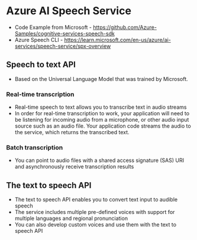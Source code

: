 # Azure AI Speech Service  
* Code Example from Microsoft - https://github.com/Azure-Samples/cognitive-services-speech-sdk
* Azure Speech CLI - https://learn.microsoft.com/en-us/azure/ai-services/speech-service/spx-overview

## Speech to text API
* Based on the Universal Language Model that was trained by Microsoft.

### Real-time transcription
* Real-time speech to text allows you to transcribe text in audio streams
* In order for real-time transcription to work, your application will need to be listening for incoming audio from a microphone, or other audio input source such as an audio file.
Your application code streams the audio to the service, which returns the transcribed text.

### Batch transcription
* You can point to audio files with a shared access signature (SAS) URI and asynchronously receive transcription results

## The text to speech API
* The text to speech API enables you to convert text input to audible speech
* The service includes multiple pre-defined voices with support for multiple languages and regional pronunciation
* You can also develop custom voices and use them with the text to speech API
